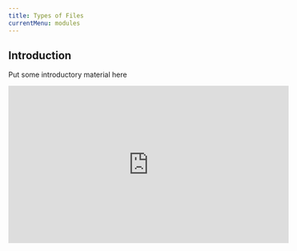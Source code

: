 ```yaml
---
title: Types of Files
currentMenu: modules
---
```


## Introduction  

Put some introductory material here

<div class="youtube-wrapper"><iframe width="560" height="315" src="https://www.youtube.com/embed/k-EID5_2D9U?rel=0" frameborder="0" allowfullscreen></iframe></div>
